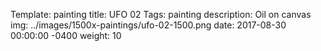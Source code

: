 Template: painting
title:  UFO 02
Tags: painting
description: Oil on canvas
img: ../images/1500x-paintings/ufo-02-1500.png
date: 2017-08-30 00:00:00 -0400
weight: 10

